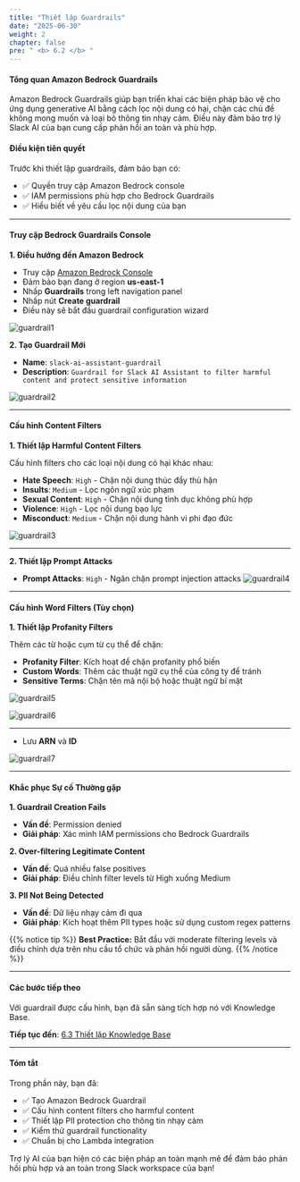 ```yaml
---
title: "Thiết lập Guardrails"
date: "2025-06-30"
weight: 2
chapter: false
pre: " <b> 6.2 </b> "
---
```


#### Tổng quan Amazon Bedrock Guardrails

Amazon Bedrock Guardrails giúp bạn triển khai các biện pháp bảo vệ cho ứng dụng generative AI bằng cách lọc nội dung có hại, chặn các chủ đề không mong muốn và loại bỏ thông tin nhạy cảm. Điều này đảm bảo trợ lý Slack AI của bạn cung cấp phản hồi an toàn và phù hợp.

#### Điều kiện tiên quyết

Trước khi thiết lập guardrails, đảm bảo bạn có:

- ✅ Quyền truy cập Amazon Bedrock console
- ✅ IAM permissions phù hợp cho Bedrock Guardrails
- ✅ Hiểu biết về yêu cầu lọc nội dung của bạn

---

#### Truy cập Bedrock Guardrails Console

**1. Điều hướng đến Amazon Bedrock**

- Truy cập [Amazon Bedrock Console](https://console.aws.amazon.com/bedrock/)
- Đảm bảo bạn đang ở region **us-east-1**
- Nhấp **Guardrails** trong left navigation panel
- Nhấp nút **Create guardrail**
- Điều này sẽ bắt đầu guardrail configuration wizard

![guardrail1](/images/6-bedrock_setup/6.2-guardrails/guardrail1.png?width=90pc)

**2. Tạo Guardrail Mới**

- **Name**: `slack-ai-assistant-guardrail`
- **Description**: `Guardrail for Slack AI Assistant to filter harmful content and protect sensitive information`

![guardrail2](/images/6-bedrock_setup/6.2-guardrails/guardrail2.png?width=90pc)

---

#### Cấu hình Content Filters

**1. Thiết lập Harmful Content Filters**

Cấu hình filters cho các loại nội dung có hại khác nhau:

- **Hate Speech**: `High` - Chặn nội dung thúc đẩy thù hận
- **Insults**: `Medium` - Lọc ngôn ngữ xúc phạm
- **Sexual Content**: `High` - Chặn nội dung tình dục không phù hợp
- **Violence**: `High` - Lọc nội dung bạo lực
- **Misconduct**: `Medium` - Chặn nội dung hành vi phi đạo đức

![guardrail3](/images/6-bedrock_setup/6.2-guardrails/guardrail3.png?width=90pc)

---

**2. Thiết lập Prompt Attacks**

- **Prompt Attacks**: `High` - Ngăn chặn prompt injection attacks
  ![guardrail4](/images/6-bedrock_setup/6.2-guardrails/guardrail4.png?width=90pc)

---

#### Cấu hình Word Filters (Tùy chọn)

**1. Thiết lập Profanity Filters**

Thêm các từ hoặc cụm từ cụ thể để chặn:

- **Profanity Filter**: Kích hoạt để chặn profanity phổ biến
- **Custom Words**: Thêm các thuật ngữ cụ thể của công ty để tránh
- **Sensitive Terms**: Chặn tên mã nội bộ hoặc thuật ngữ bí mật

![guardrail5](/images/6-bedrock_setup/6.2-guardrails/guardrail5.png?width=90pc)

![guardrail6](/images/6-bedrock_setup/6.2-guardrails/guardrail6.png?width=90pc)

---

- Lưu **ARN** và **ID**

![guardrail7](/images/6-bedrock_setup/6.2-guardrails/guardrail7.png?width=91pc)

---

#### Khắc phục Sự cố Thường gặp

**1. Guardrail Creation Fails**

- **Vấn đề**: Permission denied
- **Giải pháp**: Xác minh IAM permissions cho Bedrock Guardrails

**2. Over-filtering Legitimate Content**

- **Vấn đề**: Quá nhiều false positives
- **Giải pháp**: Điều chỉnh filter levels từ High xuống Medium

**3. PII Not Being Detected**

- **Vấn đề**: Dữ liệu nhạy cảm đi qua
- **Giải pháp**: Kích hoạt thêm PII types hoặc sử dụng custom regex patterns

{{% notice tip %}}
**Best Practice:** Bắt đầu với moderate filtering levels và điều chỉnh dựa trên nhu cầu tổ chức và phản hồi người dùng.
{{% /notice %}}

---

#### Các bước tiếp theo

Với guardrail được cấu hình, bạn đã sẵn sàng tích hợp nó với Knowledge Base.

**Tiếp tục đến**: [6.3 Thiết lập Knowledge Base](../6.3-knowledge_base/)

---

#### Tóm tắt

Trong phần này, bạn đã:

- ✅ Tạo Amazon Bedrock Guardrail
- ✅ Cấu hình content filters cho harmful content
- ✅ Thiết lập PII protection cho thông tin nhạy cảm
- ✅ Kiểm thử guardrail functionality
- ✅ Chuẩn bị cho Lambda integration

Trợ lý AI của bạn hiện có các biện pháp an toàn mạnh mẽ để đảm bảo phản hồi phù hợp và an toàn trong Slack workspace của bạn!
